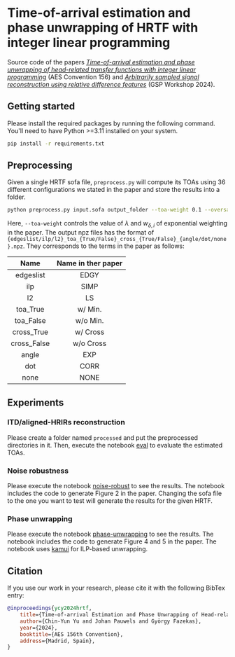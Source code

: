 # Time-of-arrival estimation and phase unwrapping of HRTF with integer linear programming

Source code of the papers [_Time-of-arrival estimation and phase unwrapping of head-related transfer functions with integer linear programming_](https://arxiv.org/abs/2405.06804) (AES Convention 156) and [_Arbitrarily sampled signal reconstruction using relative difference features_](pdf/gsp_paper.pdf) (GSP Workshop 2024).


## Getting started

Please install the required packages by running the following command.
You'll need to have Python >=3.11 installed on your system. 
```bash
pip install -r requirements.txt
```

## Preprocessing

Given a single HRTF sofa file, `preprocess.py` will compute its TOAs using 36 different configurations we stated in the paper and store the results into a folder.
    
```bash
python preprocess.py input.sofa output_folder --toa-weight 0.1 --oversampling 10
```
Here, `--toa-weight` controls the value of $\lambda$ and $w_{\delta, i}$ of exponential weighting in the paper.
The output npz files has the format of `{edgeslist/ilp/l2}_toa_{True/False}_cross_{True/False}_{angle/dot/none}.npz`.
They corresponds to the terms in the paper as follows:

| Name | Name in ther paper |
|:------:|:--------------------:|
| edgeslist | EDGY |
| ilp | SIMP |
| l2 | LS |
| toa_True | w/ Min. |
| toa_False | w/o Min. |
| cross_True | w/ Cross |
| cross_False | w/o Cross |
| angle | EXP |
| dot | CORR |
| none | NONE |


## Experiments

### ITD/aligned-HRIRs reconstruction

Please create a folder named `processed` and put the preprocessed directories in it.
Then, execute the notebook [eval](eval.ipynb) to evaluate the estimated TOAs.

### Noise robustness

Please execute the notebook [noise-robust](noise-robust.ipynb) to see the results.
The notebook includes the code to generate Figure 2 in the paper.
Changing the sofa file to the one you want to test will generate the results for the given HRTF.

### Phase unwrapping

Please execute the notebook [phase-unwrapping](phase-unwrapping.ipynb) to see the results.
The notebook includes the code to generate Figure 4 and 5 in the paper.
The notebook uses [kamui](https://github.com/yoyololicon/kamui) for ILP-based unwrapping.


## Citation

If you use our work in your research, please cite it with the following BibTex entry:

```bibtex
@inproceedings{ycy2024hrtf,
    title={Time-of-arrival Estimation and Phase Unwrapping of Head-related Transfer Functions With Integer Linear Programming},
    author={Chin-Yun Yu and Johan Pauwels and György Fazekas},
    year={2024},
    booktitle={AES 156th Convention},
    address={Madrid, Spain},
}
```
